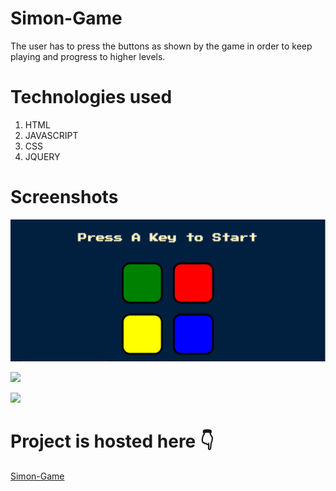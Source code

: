 # Simon-Game
The user has to press the buttons as shown by the game in order to keep playing and progress to higher levels.

# Technologies used

1. HTML
2. JAVASCRIPT
3. CSS
4. JQUERY

# Screenshots
![](Screenshot\SS1.png)

![](Screenshot\SS2)

![](Screenshot\SS3)

# Project is hosted here 👇
[Simon-Game](https://aditishukla0111.github.io/Simon-Game/)
